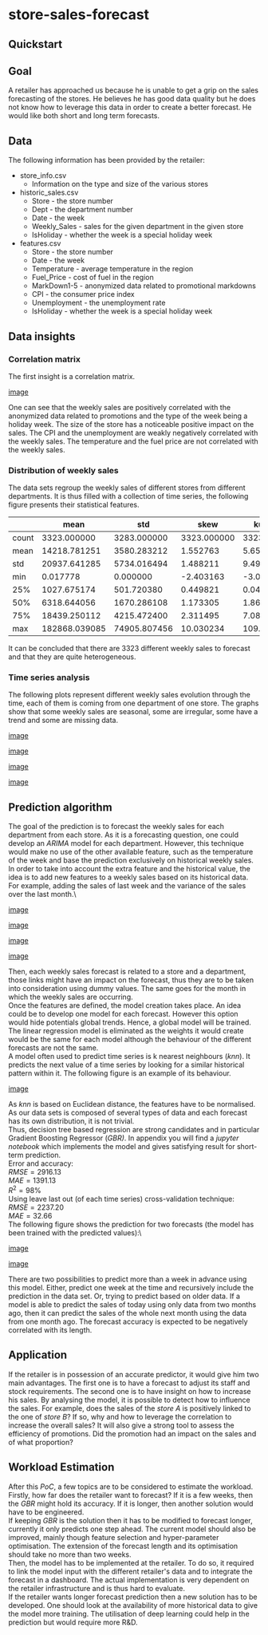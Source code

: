 # store-sales-forecast

## Quickstart

## Goal

A retailer has approached us because he is unable to get a grip on the sales forecasting of the stores. He believes he has good data quality but he does not know how to leverage this data in order to create a better forecast. He would like both short and long term forecasts.

## Data

The following information has been provided by the retailer: 

- store_info.csv
    - Information on the type and size of the various stores
- historic_sales.csv
    - Store - the store number
    - Dept - the department number
    - Date - the week
    - Weekly_Sales -  sales for the given department in the given store
    - IsHoliday - whether the week is a special holiday week
- features.csv
    - Store - the store number
    - Date - the week
    - Temperature - average temperature in the region
    - Fuel_Price - cost of fuel in the region
    - MarkDown1-5 - anonymized data related to promotional markdowns
    - CPI - the consumer price index
    - Unemployment - the unemployment rate
    - IsHoliday - whether the week is a special holiday week


## Data insights

### Correlation matrix

The first insight is a correlation matrix.

[image](static/corr.png)

One can see that the weekly sales are positively correlated with the
anonymized data related to promotions and the type of the week being a
holiday week. The size of the store has a noticeable positive impact on
the sales. The CPI and the unemployment are weakly negatively correlated
with the weekly sales. The temperature and the fuel price are not
correlated with the weekly sales.

### Distribution of weekly sales

The data sets regroup the weekly sales of different stores from
different departments. It is thus filled with a collection of time
series, the following figure presents their statistical features.

|     | mean          | std          | skew        | kurtosis    |
|-------|---------------|--------------|-------------|-------------|
| count | 3323.000000   | 3283.000000  | 3323.000000 | 3323.000000 |
| mean  | 14218.781251  | 3580.283212  | 1.552763    | 5.652568    |
| std   | 20937.641285  | 5734.016494  | 1.488211    | 9.490734    |
| min   | 0.017778      | 0.000000     | -2.403163   | -3.000000   |
| 25\%  | 1027.675174   | 501.720380   | 0.449821    | 0.045974    |
| 50\%  | 6318.644056   | 1670.286108  | 1.173305    | 1.861484    |
| 75\%  | 18439.250112  | 4215.472400  | 2.311495    | 7.089246    |
| max   | 182868.039085 | 74905.807456 | 10.030234   | 109.633096  |


It can be concluded that there are 3323 different weekly sales to
forecast and that they are quite heterogeneous.

### Time series analysis

The following plots represent different weekly sales evolution through
the time, each of them is coming from one department of one store. The
graphs show that some weekly sales are seasonal, some are irregular,
some have a trend and some are missing data.


[image](static/seasonality.png)

[image](static/spikes.png)



[image](static/trend.png)

[image](static/nan.png)


## Prediction algorithm

The goal of the prediction is to forecast the weekly sales for each
department from each store. As it is a forecasting question, one could
develop an *ARIMA* model for each department. However, this technique
would make no use of the other available feature, such as the
temperature of the week and base the prediction exclusively on
historical weekly sales.\
In order to take into account the extra feature and the historical
value, the idea is to add new features to a weekly sales based on its
historical data. For example, adding the sales of last week and the
variance of the sales over the last month.\


[image](static/meta1.png)

[image](static/meta2.png)



[image](static/meta3.png)

[image](static/meta4.png)


Then, each weekly sales forecast is related to a store and a department,
those links might have an impact on the forecast, thus they are to be
taken into consideration using dummy values. The same goes for the month
in which the weekly sales are occurring.\
Once the features are defined, the model creation takes place. An idea
could be to develop one model for each forecast. However this option
would hide potentials global trends. Hence, a global model will be
trained.\
The linear regression model is eliminated as the weights it would create
would be the same for each model although the behaviour of the different
forecasts are not the same.\
A model often used to predict time series is k nearest neighbours
(*knn*). It predicts the next value of a time series by looking for a
similar historical pattern within it. The following figure is an example
of its behaviour.

[image](static/knn.png)

As *knn* is based on Euclidean distance, the features have to be
normalised. As our data sets is composed of several types of data and
each forecast has its own distribution, it is not trivial.\
Thus, decision tree based regression are strong candidates and in
particular Gradient Boosting Regressor (*GBR)*. In appendix you will
find a *jupyter notebook* which implements the model and gives
satisfying result for short-term prediction.\
Error and accuracy:\
$RMSE = 2916.13$\
$MAE = 1391.13$\
$R^2 = 98\%$\
Using leave last out (of each time series) cross-validation technique:\
$RMSE = 2237.20$\
$MAE = 32.66$\
The following figure shows the prediction for two forecasts (the model
has been trained with the predicted values):\


[image](static/pred1.png)

[image](static/pred2.png)


There are two possibilities to predict more than a week in advance using
this model. Either, predict one week at the time and recursively include
the prediction in the data set. Or, trying to predict based on older
data. If a model is able to predict the sales of today using only data
from two months ago, then it can predict the sales of the whole next
month using the data from one month ago. The forecast accuracy is
expected to be negatively correlated with its length.

## Application

If the retailer is in possession of an accurate predictor, it would give
him two main advantages. The first one is to have a forecast to adjust
its staff and stock requirements. The second one is to have insight on
how to increase his sales. By analysing the model, it is possible to
detect how to influence the sales. For example, does the sales of the
*store A* is positively linked to the one of *store B*? If so, why and
how to leverage the correlation to increase the overall sales? It will
also give a strong tool to assess the efficiency of promotions. Did the
promotion had an impact on the sales and of what proportion?

## Workload Estimation

After this *PoC*, a few topics are to be considered to estimate the
workload. Firstly, how far does the retailer want to forecast? If it is
a few weeks, then the *GBR* might hold its accuracy. If it is longer,
then another solution would have to be engineered.\
If keeping *GBR* is the solution then it has to be modified to forecast
longer, currently it only predicts one step ahead. The current model
should also be improved, mainly though feature selection and
hyper-parameter optimisation. The extension of the forecast length and
its optimisation should take no more than two weeks.\
Then, the model has to be implemented at the retailer. To do so, it
required to link the model input with the different retailer's data and
to integrate the forecast in a dashboard. The actual implementation is
very dependent on the retailer infrastructure and is thus hard to
evaluate.\
If the retailer wants longer forecast prediction then a new solution has
to be developed. One should look at the availability of more historical
data to give the model more training. The utilisation of deep learning
could help in the prediction but would require more R&D.
